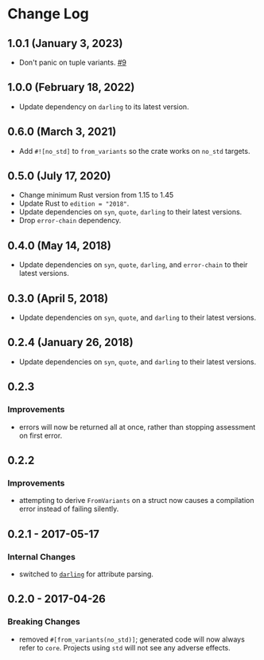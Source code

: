 # Change Log

## 1.0.1 (January 3, 2023)

- Don't panic on tuple variants. [#9](https://github.com/TedDriggs/from_variants/issues/9)

## 1.0.0 (February 18, 2022)

- Update dependency on `darling` to its latest version.

## 0.6.0 (March 3, 2021)

- Add `#![no_std]` to `from_variants` so the crate works on `no_std` targets.

## 0.5.0 (July 17, 2020)

- Change minimum Rust version from 1.15 to 1.45
- Update Rust to `edition = "2018"`.
- Update dependencies on `syn`, `quote`, `darling` to their latest versions.
- Drop `error-chain` dependency.

## 0.4.0 (May 14, 2018)

- Update dependencies on `syn`, `quote`, `darling`, and `error-chain` to their latest versions.

## 0.3.0 (April 5, 2018)

- Update dependencies on `syn`, `quote`, and `darling` to their latest versions.

## 0.2.4 (January 26, 2018)

- Update dependencies on `syn`, `quote`, and `darling` to their latest versions.

## 0.2.3

### Improvements

- errors will now be returned all at once, rather than stopping assessment on first error.

## 0.2.2

### Improvements

- attempting to derive `FromVariants` on a struct now causes a compilation error instead of failing silently.

## 0.2.1 - 2017-05-17

### Internal Changes

- switched to [`darling`](https://crates.io/crates/darling) for attribute parsing.

## 0.2.0 - 2017-04-26

### Breaking Changes

- removed `#[from_variants(no_std)]`; generated code will now always refer to `core`. Projects using `std` will not see any adverse effects.
